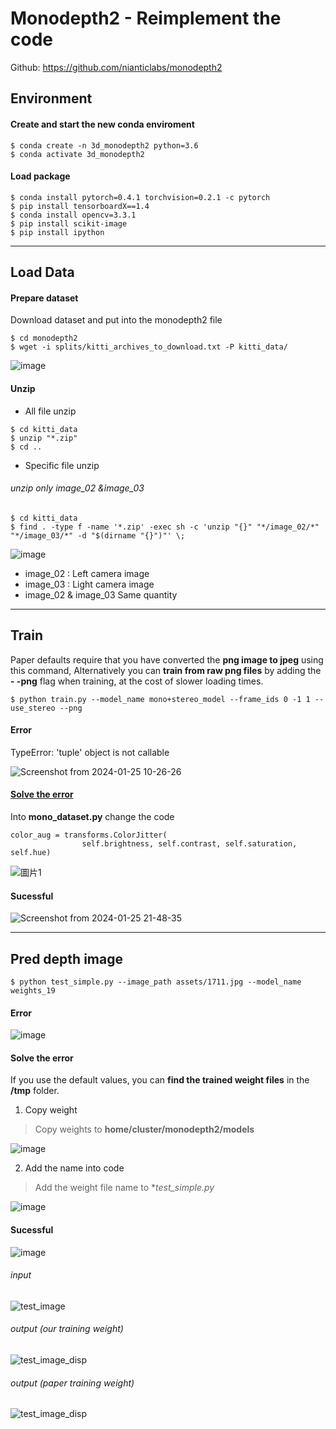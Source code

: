 # Monodepth2 - Reimplement the code 
Github: https://github.com/nianticlabs/monodepth2

## **Environment**
#### **Create and start the new conda enviroment** 
```
$ conda create -n 3d_monodepth2 python=3.6
$ conda activate 3d_monodepth2
```
#### **Load package**
```
$ conda install pytorch=0.4.1 torchvision=0.2.1 -c pytorch
$ pip install tensorboardX==1.4
$ conda install opencv=3.3.1
$ pip install scikit-image
$ pip install ipython
```


---

## **Load Data**

#### Prepare dataset
Download dataset and put into the monodepth2 file

```
$ cd monodepth2
$ wget -i splits/kitti_archives_to_download.txt -P kitti_data/
```
![image](https://hackmd.io/_uploads/rkbDfVAta.png)
#### **Unzip**
* All file unzip
```
$ cd kitti_data
$ unzip "*.zip"
$ cd ..
```
* Specific file unzip
###### unzip only image_02 &image_03

```
$ cd kitti_data
$ find . -type f -name '*.zip' -exec sh -c 'unzip "{}" "*/image_02/*" "*/image_03/*" -d "$(dirname "{}")"' \;
```

![image](https://hackmd.io/_uploads/HkcUSH0Y6.png)
* image_02 : Left camera image
* image_03 : Light camera image 
* image_02 & image_03 Same quantity


---

## **Train**
Paper defaults require that you have converted the **png image to jpeg** using this command, Alternatively you can **train from raw png files** by adding the **- -png** flag when training, at the cost of slower loading times.
```
$ python train.py --model_name mono+stereo_model --frame_ids 0 -1 1 --use_stereo --png
```
#### **Error**
TypeError: 'tuple' object is not callable

![Screenshot from 2024-01-25 10-26-26](https://hackmd.io/_uploads/BkYzx1lqT.png)

#### [**Solve the error**](https://github.com/search?q=repo%3Anianticlabs%2Fmonodepth2+TypeError%3A+%27tuple%27+object+is+not+callable&type=issues)
Into **mono_dataset.py** change the code
```
color_aug = transforms.ColorJitter(
                self.brightness, self.contrast, self.saturation, self.hue)
```
![圖片1](https://hackmd.io/_uploads/HyTofyx9a.png)

#### **Sucessful**
![Screenshot from 2024-01-25 21-48-35](https://hackmd.io/_uploads/ryvaUkgca.png)

---


## Pred depth image
```
$ python test_simple.py --image_path assets/1711.jpg --model_name weights_19
```
#### **Error**
![image](https://hackmd.io/_uploads/Sk23Gix5p.png)
#### **Solve the error**
If you use the default values, you can **find the trained weight files** in the **/tmp** folder.

1. Copy weight
> Copy weights to **home/cluster/monodepth2/models**

![image](https://hackmd.io/_uploads/ryOmoye9T.png)


2. Add the name into code
>Add the weight file name to **test_simple.py*
>
![image](https://hackmd.io/_uploads/rJV3xie5p.png)

#### **Sucessful**
![image](https://hackmd.io/_uploads/SkBsXse56.png)

###### input
![test_image](https://hackmd.io/_uploads/Syyq5px5a.jpg)


###### output (our training weight)

![test_image_disp](https://hackmd.io/_uploads/SJg_4seqT.jpg)

###### output (paper training weight)

![test_image_disp](https://hackmd.io/_uploads/S1nnBslcp.jpg)
